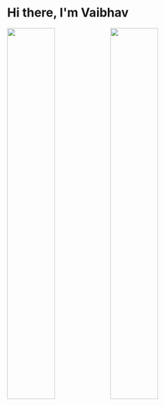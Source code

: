 # Hi there, I'm Vaibhav


<img align = "left" width = "47%" src = "https://github-readme-stats.vercel.app/api/top-langs/?username=Vaibhav-Sandhir&layout=compact)](https://github.com/anuraghazra/github-readme-stats"/>

<img align="left" width = "47%" src="https://github-readme-stats.vercel.app/api?username=Vaibhav-Sandhir&show_icons=true&locale=en" />

